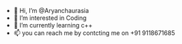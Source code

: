 - 👋 Hi, I’m @Aryanchaurasia
- 👀 I’m interested in Coding
- 🌱 I’m currently learning c++
- 📫 you can reach me by contcting me on +91 9118671685

<!---
Aryanchaurasi/Aryanchaurasi is a ✨ special ✨ repository because its `README.md` (this file) appears on your GitHub profile.
You can click the Preview link to take a look at your changes.
--->
